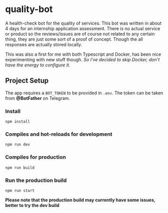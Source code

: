 # quality-bot

A health-check bot for the quality of services.
This bot was written in about 4 days for an internship application assessment. There is no actual service or product so the reviews/issues are of course not related to any certain thing, they are just some sort of a proof of concept. Though the all responses are actually stored locally.

This was also a first for me with both Typescript and Docker, has been nice experimenting with new stuff though.
_So I've decided to skip Docker, don't have the energy to configure it._

## Project Setup

The app requires a `BOT_TOKEN` to be provided in `.env`. The token can be taken from **@BotFather** on Telegram.

### Install

```
npm install
```

### Compiles and hot-reloads for development

```
npm run dev
```

### Compiles for production

```
npm run build
```

### Run the production build

```
npm run start
```

**Please note that the production build may currently have some issues, better to try the dev build**

